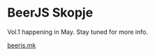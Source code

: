 # BeerJS Skopje

Vol.1 happening in May. Stay tuned for more info. 

[beerjs.mk](http://beerjs.mk) 
